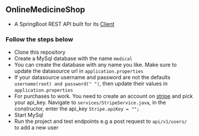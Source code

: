 ## OnlineMedicineShop

- A SpringBoot REST API built for its [Client](https://github.com/KNehe/OnlineMedicineShop.git)

### Follow the steps below

- Clone this repository
- Create a MySql database with the name  ``` medical ```
- You can create the database with any name you like. Make sure to update the datasource url in ``` application.properties ```
- If your datasource username and password are not the defaults  ``` username(root) and password(" ") ```, then update their values in ``` application.properties ```
- For purchases to work. You need to create an account on [stripe]()
and pick your api_key. Navigate to ``` services/StripeService.java ```, in
the constructor, enter the api_key ``` Stripe.apiKey = ""; ```
- Start MySql
- Run the project and test endpoints e.g a post request to  ``` api/v1/users/ ``` to add a new user